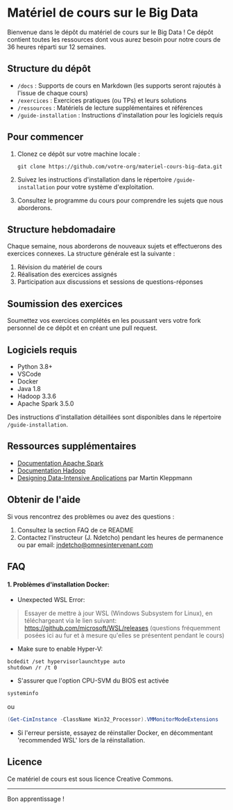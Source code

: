 # Matériel de cours sur le Big Data

Bienvenue dans le dépôt du matériel de cours sur le Big Data ! Ce dépôt contient toutes les ressources dont vous aurez besoin pour notre cours de 36 heures réparti sur 12 semaines.

## Structure du dépôt

- `/docs` : Supports de cours en Markdown (les supports seront rajoutés à l'issue de chaque cours)
- `/exercices` : Exercices pratiques (ou TPs) et leurs solutions
- `/ressources` : Matériels de lecture supplémentaires et références
- `/guide-installation` : Instructions d'installation pour les logiciels requis

## Pour commencer

1. Clonez ce dépôt sur votre machine locale :
   ```
   git clone https://github.com/votre-org/materiel-cours-big-data.git
   ```

2. Suivez les instructions d'installation dans le répertoire `/guide-installation` pour votre système d'exploitation.

3. Consultez le programme du cours pour comprendre les sujets que nous aborderons.

## Structure hebdomadaire

Chaque semaine, nous aborderons de nouveaux sujets et effectuerons des exercices connexes. La structure générale est la suivante :

1. Révision du matériel de cours
2. Réalisation des exercices assignés
3. Participation aux discussions et sessions de questions-réponses

## Soumission des exercices

Soumettez vos exercices complétés en les poussant vers votre fork personnel de ce dépôt et en créant une pull request.

## Logiciels requis

- Python 3.8+
- VSCode
- Docker
- Java 1.8
- Hadoop 3.3.6
- Apache Spark 3.5.0

Des instructions d'installation détaillées sont disponibles dans le répertoire `/guide-installation`.

## Ressources supplémentaires

- [Documentation Apache Spark](https://spark.apache.org/docs/latest/)
- [Documentation Hadoop](https://hadoop.apache.org/docs/current/)
- [Designing Data-Intensive Applications](https://dataintensive.net/) par Martin Kleppmann

## Obtenir de l'aide

Si vous rencontrez des problèmes ou avez des questions :

1. Consultez la section FAQ de ce README
2. Contactez l'instructeur (J. Ndetcho) pendant les heures de permanence ou par email: jndetcho@omnesintervenant.com

## FAQ
#### 1. Problèmes d'installation Docker: 
- Unexpected WSL Error:
> Essayer de mettre à jour WSL (Windows Subsystem for Linux), en téléchargeant via le lien suivant: https://github.com/microsoft/WSL/releases
(questions fréquemment posées ici au fur et à mesure qu'elles se présentent pendant le cours)
- Make sure to enable Hyper-V:
```
bcdedit /set hypervisorlaunchtype auto
shutdown /r /t 0
```
- S'assurer que l'option CPU-SVM du BIOS est activée
```bash
systeminfo
```
ou
```powershell
(Get-CimInstance -ClassName Win32_Processor).VMMonitorModeExtensions
``` 
- Si l'erreur persiste, essayez de réinstaller Docker, en décommentant 'recommended WSL' lors de la réinstallation.

## Licence

Ce matériel de cours est sous licence Creative Commons.

---

Bon apprentissage !
